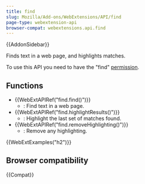 ```yaml
---
title: find
slug: Mozilla/Add-ons/WebExtensions/API/find
page-type: webextension-api
browser-compat: webextensions.api.find
---
```


{{AddonSidebar}}

Finds text in a web page, and highlights matches.

To use this API you need to have the "find" [permission](/en-US/docs/Mozilla/Add-ons/WebExtensions/manifest.json/permissions).

## Functions

- {{WebExtAPIRef("find.find()")}}
  - : Find text in a web page.
- {{WebExtAPIRef("find.highlightResults()")}}
  - : Highlight the last set of matches found.
- {{WebExtAPIRef("find.removeHighlighting()")}}
  - : Remove any highlighting.

{{WebExtExamples("h2")}}

## Browser compatibility

{{Compat}}
